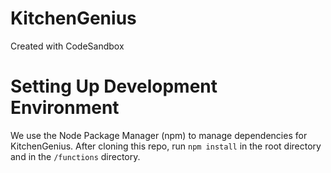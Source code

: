 # KitchenGenius

Created with CodeSandbox

# Setting Up Development Environment

We use the Node Package Manager (npm) to manage dependencies for KitchenGenius. After cloning this repo, run `npm install` in the root directory and in the `/functions` directory.
